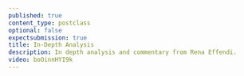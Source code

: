 ```yaml
---
published: true
content_type: postclass
optional: false
expectsubmission: true
title: In-Depth Analysis
description: In depth analysis and commentary from Rena Effendi.
video: boOinnHYI9k
---
```

